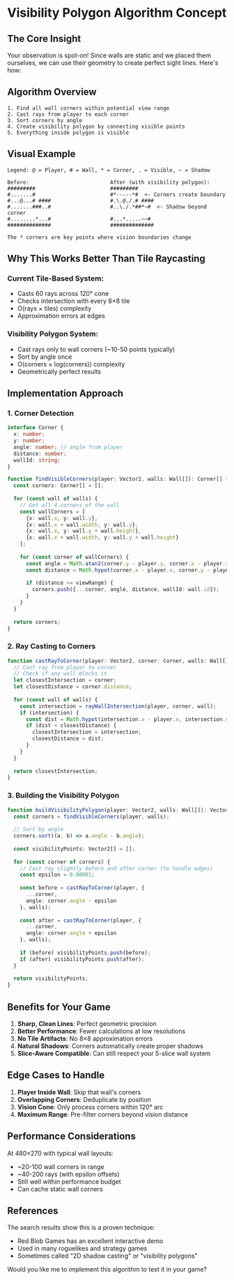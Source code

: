 # Visibility Polygon Algorithm Concept

## The Core Insight

Your observation is spot-on! Since walls are static and we placed them ourselves, we can use their geometry to create perfect sight lines. Here's how:

## Algorithm Overview

```
1. Find all wall corners within potential view range
2. Cast rays from player to each corner
3. Sort corners by angle
4. Create visibility polygon by connecting visible points
5. Everything inside polygon is visible
```

## Visual Example

```
Legend: @ = Player, # = Wall, * = Corner, . = Visible, ~ = Shadow

Before:                          After (with visibility polygon):
#########                        #########
#.......#                        #*-----*#  <- Corners create boundary
#...@...# ####                   #.\.@./.# ####
#.......###..#                   #..\./.*##*~#  <- Shadow beyond corner
#........*...#                   #...*.....~~#
##############                   ##############

The * corners are key points where vision boundaries change
```

## Why This Works Better Than Tile Raycasting

### Current Tile-Based System:
- Casts 60 rays across 120° cone
- Checks intersection with every 8×8 tile
- O(rays × tiles) complexity
- Approximation errors at edges

### Visibility Polygon System:
- Cast rays only to wall corners (~10-50 points typically)
- Sort by angle once
- O(corners × log(corners)) complexity
- Geometrically perfect results

## Implementation Approach

### 1. Corner Detection
```typescript
interface Corner {
  x: number;
  y: number;
  angle: number; // angle from player
  distance: number;
  wallId: string;
}

function findVisibleCorners(player: Vector2, walls: Wall[]): Corner[] {
  const corners: Corner[] = [];
  
  for (const wall of walls) {
    // Get all 4 corners of the wall
    const wallCorners = [
      {x: wall.x, y: wall.y},
      {x: wall.x + wall.width, y: wall.y},
      {x: wall.x, y: wall.y + wall.height},
      {x: wall.x + wall.width, y: wall.y + wall.height}
    ];
    
    for (const corner of wallCorners) {
      const angle = Math.atan2(corner.y - player.y, corner.x - player.x);
      const distance = Math.hypot(corner.x - player.x, corner.y - player.y);
      
      if (distance <= viewRange) {
        corners.push({...corner, angle, distance, wallId: wall.id});
      }
    }
  }
  
  return corners;
}
```

### 2. Ray Casting to Corners
```typescript
function castRayToCorner(player: Vector2, corner: Corner, walls: Wall[]): Vector2 | null {
  // Cast ray from player to corner
  // Check if any wall blocks it
  let closestIntersection = corner;
  let closestDistance = corner.distance;
  
  for (const wall of walls) {
    const intersection = rayWallIntersection(player, corner, wall);
    if (intersection) {
      const dist = Math.hypot(intersection.x - player.x, intersection.y - player.y);
      if (dist < closestDistance) {
        closestIntersection = intersection;
        closestDistance = dist;
      }
    }
  }
  
  return closestIntersection;
}
```

### 3. Building the Visibility Polygon
```typescript
function buildVisibilityPolygon(player: Vector2, walls: Wall[]): Vector2[] {
  const corners = findVisibleCorners(player, walls);
  
  // Sort by angle
  corners.sort((a, b) => a.angle - b.angle);
  
  const visibilityPoints: Vector2[] = [];
  
  for (const corner of corners) {
    // Cast ray slightly before and after corner (to handle edges)
    const epsilon = 0.00001;
    
    const before = castRayToCorner(player, {
      ...corner,
      angle: corner.angle - epsilon
    }, walls);
    
    const after = castRayToCorner(player, {
      ...corner,
      angle: corner.angle + epsilon
    }, walls);
    
    if (before) visibilityPoints.push(before);
    if (after) visibilityPoints.push(after);
  }
  
  return visibilityPoints;
}
```

## Benefits for Your Game

1. **Sharp, Clean Lines**: Perfect geometric precision
2. **Better Performance**: Fewer calculations at low resolutions
3. **No Tile Artifacts**: No 8×8 approximation errors
4. **Natural Shadows**: Corners automatically create proper shadows
5. **Slice-Aware Compatible**: Can still respect your 5-slice wall system

## Edge Cases to Handle

1. **Player Inside Wall**: Skip that wall's corners
2. **Overlapping Corners**: Deduplicate by position
3. **Vision Cone**: Only process corners within 120° arc
4. **Maximum Range**: Pre-filter corners beyond vision distance

## Performance Considerations

At 480×270 with typical wall layouts:
- ~20-100 wall corners in range
- ~40-200 rays (with epsilon offsets)
- Still well within performance budget
- Can cache static wall corners

## References

The search results show this is a proven technique:
- Red Blob Games has an excellent interactive demo
- Used in many roguelikes and strategy games
- Sometimes called "2D shadow casting" or "visibility polygons"

Would you like me to implement this algorithm to test it in your game? 